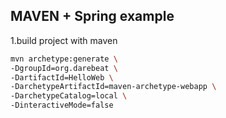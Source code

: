 ## MAVEN + Spring example
1.build project with maven
```sh
mvn archetype:generate \
-DgroupId=org.darebeat \
-DartifactId=HelloWeb \
-DarchetypeArtifactId=maven-archetype-webapp \
-DarchetypeCatalog=local \
-DinteractiveMode=false
```

